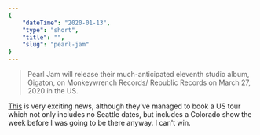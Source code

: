 ```yaml
---
{
    "dateTime": "2020-01-13",
    "type": "short",
    "title": "",
    "slug": "pearl-jam"
}
---
```

> Pearl Jam will release their much-anticipated eleventh studio album, Gigaton, on Monkeywrench Records/ Republic Records on March 27, 2020 in the US.

[This][pj] is very exciting news, although they've managed to book a US tour which not only includes no Seattle dates, but includes a Colorado show the week before I was going to be there anyway. I can't win.

[pj]: https://pearljam.com/news/new-pearl-jam-album-gigaton-available-march-27